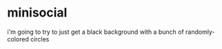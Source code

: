 # minisocial

i'm going to try to just get a black background with a bunch of randomly-colored circles

